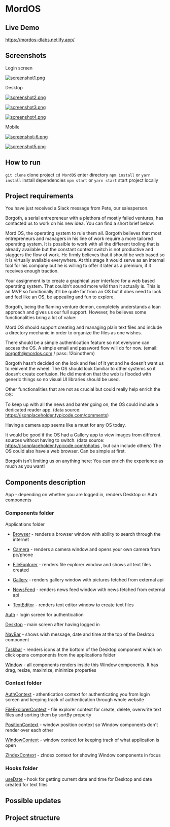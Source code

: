 # MordOS

## Live Demo

https://mordos-dlabs.netlify.app/

## Screenshots

Login screen

[![screenshot1.png](https://i.postimg.cc/hvGKD9R0/screenshot1.png)](https://postimg.cc/7GjFXJ6C)

Desktop

[![screenshot2.png](https://i.postimg.cc/9Q01dzCN/screenshot2.png)](https://postimg.cc/XrMw3jZw)

[![screenshot3.png](https://i.postimg.cc/tTQ5G5PL/screenshot3.png)](https://postimg.cc/NyDT1Rd4)

[![screenshot4.png](https://i.postimg.cc/W3G7Nkwt/screenshot4.png)](https://postimg.cc/S2K9Vj5p)

Mobile

[![screenshot-6.png](https://i.postimg.cc/CL1bttXR/screenshot-6.png)](https://postimg.cc/Z0G9vfTm)

[![screenshot5.png](https://i.postimg.cc/4NLQxZVv/screenshot5.png)](https://postimg.cc/2VWZ0sH3)

## How to run

`git clone` clone project
`cd MordOS` enter directory
`npm install` or `yarn install` install dependencies
`npm start` or `yarn start` start project locally

## Project requirements

You have just received a Slack message from Pete, our salesperson.

Borgoth, a serial entrepreneur with a plethora of mostly failed ventures, has contacted us to work on
his new idea. You can find a short brief below:

Mord OS, the operating system to rule them all. Borgoth believes that most entrepreneurs and
managers in his line of work require a more tailored operating system. It is possible to work with all the
different tooling that is already available but the constant context switch is not productive and
staggers the flow of work. He firmly believes that it should be web based so it is virtually available
everywhere. At this stage it would serve as an internal tool for his company but he is willing to offer it
later as a premium, if it receives enough traction.

Your assignment is to create a graphical user interface for a web based operating system. That couldn’t
sound more wild than it actually is. This is an MVP so functionally it’ll be quite far from an OS but it
does need to look and feel like an OS, be appealing and fun to explore.

Borgoth, being the flaming venture demon, completely understands a lean approach and gives us our
full support. However, he believes some functionalities bring a lot of value:

Mord OS should support creating and managing plain text files and include a directory mechanic in
order to organize the files as one wishes.

There should be a simple authentication feature so not everyone can access the OS. A simple email
and password flow will do for now. (email: borgoth@mordos.com / pass: 12bindthem)

Borgoth hasn’t decided on the look and feel of it yet and he doesn’t want us to reinvent the wheel. The
OS should look familiar to other systems so it doesn’t create confusion. He did mention that the web
is flooded with generic things so no visual UI libraries should be used.

Other functionalities that are not as crucial but could really help enrich the OS:

To keep up with all the news and banter going on, the OS could include a dedicated reader app. (data
source: https://jsonplaceholder.typicode.com/comments)

Having a camera app seems like a must for any OS today.

It would be good if the OS had a Gallery app to view images from different sources without having to
switch. (data source: https://jsonplaceholder.typicode.com/photos , but can include others)
The OS could also have a web browser. Can be simple at first.

Borgoth isn’t limiting us on anything here:
You can enrich the experience as much as you want!

## Components description

App - depending on whether you are logged in, renders Desktop or Auth components

### Components folder

Applications folder
  
- [Browser](https://github.com/nebo19/MordOS/tree/main/src/components/applications/Browser) - renders a browser window with ability to search through the internet
  
- [Camera](https://github.com/nebo19/MordOS/tree/main/src/components/applications/Camera) - renders a camera window and opens your own camera from pc/phone
  
- [FileExplorer](https://github.com/nebo19/MordOS/tree/main/src/components/applications/FileExplorer) - renders file explorer window and shows all text files created
  
- [Gallery](https://github.com/nebo19/MordOS/tree/main/src/components/applications/Gallery) - renders gallery window with pictures fetched from external api
  
- [NewsFeed](https://github.com/nebo19/MordOS/tree/main/src/components/applications/NewsFeed) - renders news feed window with news fetched from external api
  
- [TextEditor](https://github.com/nebo19/MordOS/tree/main/src/components/applications/TextEditor) - renders text editor window to create text files

[Auth](https://github.com/nebo19/MordOS/tree/main/src/components/Auth) - login screen for authentication

[Desktop](https://github.com/nebo19/MordOS/tree/main/src/components/Desktop) - main screen after having logged in

[NavBar](https://github.com/nebo19/MordOS/tree/main/src/components/NavBar) - shows wish message, date and time at the top of the Desktop component

[Taskbar](https://github.com/nebo19/MordOS/tree/main/src/components/Taskbar) - renders icons at the bottom of the Desktop component which on click opens components from the applications folder

[Window](https://github.com/nebo19/MordOS/tree/main/src/components/Window) - all components renders inside this Window components. It has drag, resize, maximize, minimize properties

### Context folder

[AuthContext](https://github.com/nebo19/MordOS/tree/main/src/context/AuthContext.js) - athentication context for authenticating you from login screen and keeping track of authentication through whole website

[FileExplorerContext](https://github.com/nebo19/MordOS/tree/main/src/context/FileExplorerContext.js) - file explorer context for create, delete, overwrite text files and sorting them by sortBy property

[PositionContext](https://github.com/nebo19/MordOS/tree/main/src/context/PositionContext.js) - window position context so Window components don't render over each other

[WindowContext](https://github.com/nebo19/MordOS/tree/main/src/context/WindowContext.js) - window context for keeping track of what application is open

[ZIndexContext](https://github.com/nebo19/MordOS/tree/main/src/context/ZIndexContext.js) - zIndex context for showing Window components in focus

### Hooks folder

[useDate](https://github.com/nebo19/MordOS/tree/main/src/hooks/useDate.js) - hook for getting current date and time for Desktop and date created for text files

## Possible updates

## Project structure
